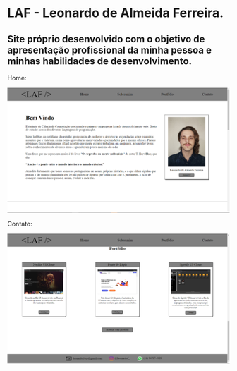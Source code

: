 # LAF - Leonardo de Almeida Ferreira.

## Site próprio desenvolvido com o objetivo de apresentação profissional da minha pessoa e minhas habilidades de desenvolvimento.

Home:

![](/img/home.png)

Contato:

![](/img/contact.png)

